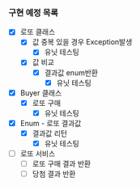### 구현 예정 목록

- [X] 로또 클래스
    - [X] 값 중복 있을 경우 Exception발생
        - [X] 유닛 테스팅
    - [X] 값 비교
        - [X] 결과값 enum반환
            - [X] 유닛 테스팅
- [X] Buyer 클래스
    - [X] 로또 구매
        - [X] 유닛 테스팅
- [X] Enum - 로또 결과값
    - [X] 결과값 리턴
        - [X] 유닛 테스팅

- [ ] 로또 서비스
    - [ ] 로또 구매 결과 반환
    - [ ] 당첨 결과 반환